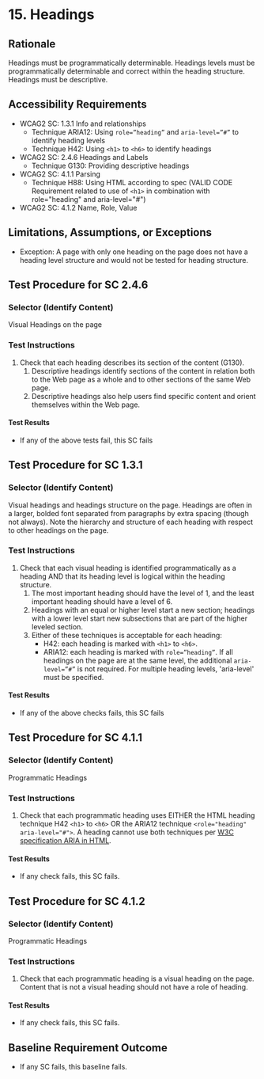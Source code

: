 # 15. Headings
## Rationale
Headings must be programmatically determinable. Headings levels must be programmatically determinable and correct within the heading structure. Headings must be descriptive.

## Accessibility Requirements
* WCAG2 SC: 1.3.1 Info and relationships
    * Technique ARIA12: Using `role=”heading”` and `aria-level=”#”` to identify heading levels
    * Technique H42: Using `<h1>` to `<h6>` to identify headings
* WCAG2 SC: 2.4.6 Headings and Labels
    * Technique G130: Providing descriptive headings 
* WCAG2 SC: 4.1.1 Parsing 
    * Technique H88: Using HTML according to spec (VALID CODE Requirement related to use of `<h1>` in combination with role="heading" and aria-level="#")
* WCAG2 SC: 4.1.2 Name, Role, Value

## Limitations, Assumptions, or Exceptions
* Exception: A page with only one heading on the page does not have a heading level structure and would not be tested for heading structure.

## Test Procedure for SC 2.4.6
### Selector (Identify Content)
Visual Headings on the page

### Test Instructions
1. Check that each heading describes its section of the content (G130). 
      1. Descriptive headings identify sections of the content in relation both to the Web page as a whole and to other sections of the same Web page. 
      1. Descriptive headings also help users find specific content and orient themselves within the Web page.
      
#### Test Results
* If any of the above tests fail, this SC fails


## Test Procedure for SC 1.3.1
### Selector (Identify Content)
Visual headings and headings structure on the page. Headings are often in a larger, bolded font separated from paragraphs by extra spacing (though not always). Note the hierarchy and structure of each heading with respect to other headings on the page.

### Test Instructions
1. Check that each visual heading is identified programmatically as a heading AND that its heading level is logical within the heading structure. 
      1. The most important heading should have the level of 1, and the least important heading should have a level of 6. 
      1. Headings with an equal or higher level start a new section; headings with a lower level start new subsections that are part of the higher leveled section. 
      1. Either of these techniques is acceptable for each heading:
            * H42: each heading is marked with `<h1>` to `<h6>`.
            * ARIA12: each heading is marked with `role=”heading”`. If all headings on the page are at the same level, the additional `aria-level=”#”` is not required. For multiple heading levels, 'aria-level' must be specified.

#### Test Results
* If any of the above checks fails, this SC fails

## Test Procedure for SC 4.1.1
### Selector (Identify Content)
Programmatic Headings

### Test Instructions
1. Check that each programmatic heading uses EITHER the HTML heading technique H42 `<h1>` to `<h6>` OR the ARIA12 technique `<role="heading" aria-level="#">`. A heading cannot use both techniques per [W3C specification ARIA in HTML](http://w3c.github.io/html-aria/#docconformance).

#### Test Results
* If any check fails, this SC fails.

## Test Procedure for SC 4.1.2
### Selector (Identify Content)
Programmatic Headings

### Test Instructions
1. Check that each programmatic heading is a visual heading on the page. Content that is not a visual heading should not have a role of heading.

#### Test Results
* If any check fails, this SC fails.

## Baseline Requirement Outcome
* If any SC fails, this baseline fails.